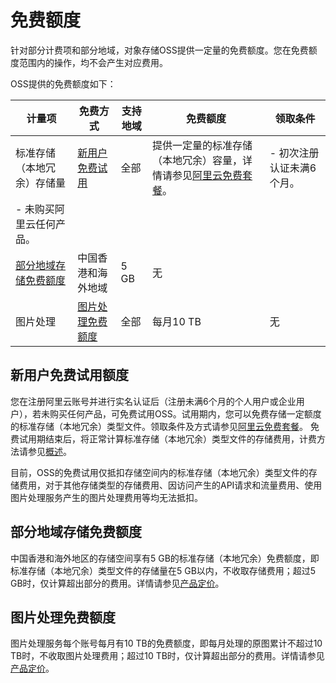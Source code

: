 # 免费额度

针对部分计费项和部分地域，对象存储OSS提供一定量的免费额度。您在免费额度范围内的操作，均不会产生对应费用。

OSS提供的免费额度如下：

|计量项|免费方式|支持地域|免费额度|领取条件|
|---|----|----|----|----|
|标准存储（本地冗余）存储量|[新用户免费试用](#section_d0e_07e_cp7)|全部|提供一定量的标准存储（本地冗余）容量，详情请参见[阿里云免费套餐](https://free.aliyun.com/?spm=5176.208357.1107607.8.79ef390fKtDuWx&accounttraceid=397f9ca4ffb54320aec485ad94955d6dmpjt)。|-   初次注册认证未满6个月。
-   未购买阿里云任何产品。 |
|[部分地域存储免费额度](#section_zk5_7xx_o7b)|中国香港和海外地域|5 GB|无|
|图片处理|[图片处理免费额度](#section_e6l_k7h_r54)|全部|每月10 TB|无|

## 新用户免费试用额度

您在注册阿里云账号并进行实名认证后（注册未满6个月的个人用户或企业用户），若未购买任何产品，可免费试用OSS。试用期内，您可以免费存储一定额度的标准存储（本地冗余）类型文件。领取条件及方式请参见[阿里云免费套餐](https://free.aliyun.com/?spm=5176.208357.1107607.8.79ef390fKtDuWx&accounttraceid=397f9ca4ffb54320aec485ad94955d6dmpjt)。 免费试用期结束后，将正常计算标准存储（本地冗余）类型文件的存储费用，计费方法请参见[概述](/cn.zh-CN/计量计费/计量项和计费项/概述.md)。

目前，OSS的免费试用仅抵扣存储空间内的标准存储（本地冗余）类型文件的存储费用，对于其他存储类型的存储费用、因访问产生的API请求和流量费用、使用图片处理服务产生的图片处理费用等均无法抵扣。

## 部分地域存储免费额度

中国香港和海外地区的存储空间享有5 GB的标准存储（本地冗余）免费额度，即标准存储（本地冗余）类型文件的存储量在5 GB以内，不收取存储费用；超过5 GB时，仅计算超出部分的费用。详情请参见[产品定价](https://www.aliyun.com/price/product?spm=5176.7933691.1309819.7.32202a66U59caS#/oss/detail)。

## 图片处理免费额度

图片处理服务每个账号每月有10 TB的免费额度，即每月处理的原图累计不超过10 TB时，不收取图片处理费用；超过10 TB时，仅计算超出部分的费用。详情请参见[产品定价](https://www.aliyun.com/price/product?spm=5176.7933691.1309819.7.32202a66U59caS#/oss/detail)。

